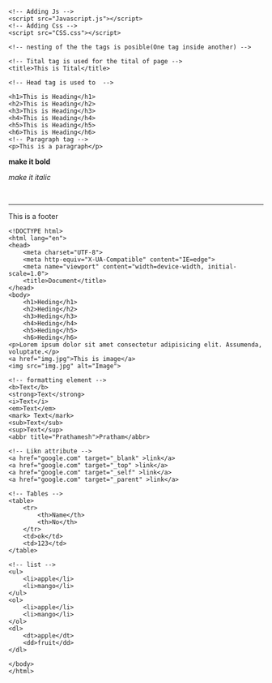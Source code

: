 <!-- HTML(Hyper text markup language): It is a markup language in this with help of tags we display our result
Elements: they are the individual componantsof an html document and each element has a different meaning>
In element there are some tags and tags combine make a element
TAGS:some code
In tags there is an opening tag and a closeing tag. Some tags dont have closing tage for eg. image tag
#Nesting of tags: it is adding tag inside tag
If we use only tag our website will look booring therefore we use attribute
#Attribute: it is an additional info about tag
#Genral pourpous attribute
1.Id:this is an attribute that give a unique name to an element
2.class:it is not unique attribute -->
<!DOCTYPE html>
<html lang="en">
    <!-- In Hthm there is a opening and clossing tag  -->
    <!-- , the <head> tag is used to contain specific information about a web page, often referred to as metadata. -->
<head>
    <meta charset="UTF-8">
    <meta http-equiv="X-UA-Compatible" content="IE=edge">
    <meta name="viewport" content="width=device-width, initial-scale=1.0">
    <!-- Scipt tag is used to connect external file to the html -->

    <!-- Adding Js -->
    <script src="Javascript.js"></script>
    <!-- Adding Css -->
    <script src="CSS.css"></script>

    <!-- nesting of the the tags is posible(One tag inside another) -->

    <!-- Tital tag is used for the tital of page -->
    <title>This is Tital</title>

    <!-- Head tag is used to  -->

</head>
<body>
    <!-- This a comment (ctrl+/) -->

<!-- Heading tags -->

    <h1>This is Heading</h1>
    <h2>This is Heading</h2>
    <h3>This is Heading</h3>
    <h4>This is Heading</h4>
    <h5>This is Heading</h5>
    <h6>This is Heading</h6>
    <!-- Paragraph tag -->
    <p>This is a paragraph</p>

<!-- Make the text bold -->

<strong>make it bold</strong>

<!-- Make it italic -->

<em>make it italic</em>

<!-- in html all empty spaces are so we if we need to skip line we use a brake tag -->
<br>
<!-- horizontal tag -->
<hr>

</body>
<footer>
    <!-- This is the base of the page -->
    <p>This is a footer</p>

</footer>
</html>

```
<!DOCTYPE html>
<html lang="en">
<head>
    <meta charset="UTF-8">
    <meta http-equiv="X-UA-Compatible" content="IE=edge">
    <meta name="viewport" content="width=device-width, initial-scale=1.0">
    <title>Document</title>
</head>
<body>
    <h1>Heding</h1>
    <h2>Heding</h2>
    <h3>Heding</h3>
    <h4>Heding</h4>
    <h5>Heding</h5>
    <h6>Heding</h6>
<p>Lorem ipsum dolor sit amet consectetur adipisicing elit. Assumenda, voluptate.</p>
<a href="img.jpg">This is image</a>
<img src="img.jpg" alt="Image">

<!-- formatting element -->
<b>Text</b>
<strong>Text</strong>
<i>Text</i>
<em>Text</em>
<mark> Text</mark>
<sub>Text</sub>
<sup>Text</sup>
<abbr title="Prathamesh">Pratham</abbr>

<!-- Likn attribute -->
<a href="google.com" target="_blank" >link</a>
<a href="google.com" target="_top" >link</a>
<a href="google.com" target="_self" >link</a>
<a href="google.com" target="_parent" >link</a>

<!-- Tables -->
<table>
    <tr>
        <th>Name</th>
        <th>No</th>
    </tr>
    <td>ok</td>
    <td>123</td>
</table>

<!-- list -->
<ul>
    <li>apple</li>
    <li>mango</li>
</ul>
<ol>
    <li>apple</li>
    <li>mango</li>
</ol>
<dl>
    <dt>apple</dt>
    <dd>fruit</dd>
</dl>

</body>
</html>
```
